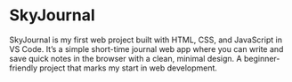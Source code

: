 # SkyJournal
SkyJournal is my first web project built with HTML, CSS, and JavaScript in VS Code. It’s a simple short-time journal web app where you can write and save quick notes in the browser with a clean, minimal design. A beginner-friendly project that marks my start in web development.
